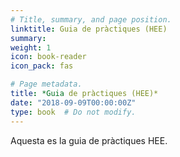 ```yaml
---
# Title, summary, and page position.
linktitle: Guia de pràctiques (HEE)
summary:
weight: 1
icon: book-reader
icon_pack: fas

# Page metadata.
title: *Guia de pràctiques (HEE)*
date: "2018-09-09T00:00:00Z"
type: book  # Do not modify.
---
```


Aquesta es la guia de pràctiques HEE.
